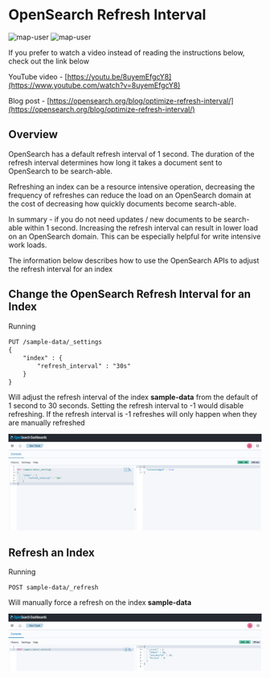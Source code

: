 # OpenSearch Refresh Interval

<img width="85" alt="map-user" src="https://img.shields.io/badge/views-1093-green"> <img width="125" alt="map-user" src="https://img.shields.io/badge/unique visits-770-green">

If you prefer to watch a video instead of reading the instructions below, check out the link below

YouTube video - [https://youtu.be/8uyemEfgcY8](https://www.youtube.com/watch?v=8uyemEfgcY8)

Blog post - [https://opensearch.org/blog/optimize-refresh-interval/](https://opensearch.org/blog/optimize-refresh-interval/)

## Overview
OpenSearch has a default refresh interval of 1 second. The duration of the refresh interval determines how long it takes a document sent to OpenSearch to be search-able.

Refreshing an index can be a resource intensive operation, decreasing the frequency of refreshes can reduce the load on an OpenSearch domain at the cost of decreasing how quickly documents become search-able.

In summary - if you do not need updates / new documents to be search-able within 1 second. Increasing the refresh interval can result in lower load on an OpenSearch domain. This can be especially helpful for write intensive work loads.

The information below describes how to use the OpenSearch APIs to adjust the refresh interval for an index

## Change the OpenSearch Refresh Interval for an Index

Running

```
PUT /sample-data/_settings
{
    "index" : {
        "refresh_interval" : "30s"
    }
}
```

Will adjust the refresh interval of the index **sample-data** from the default of 1 second to 30 seconds. Setting the refresh interval to -1 would disable refreshing. If the refresh interval is -1 refreshes will only happen when they are manually refreshed

<img width="800" alt="cat_indicies_1" src="https://github.com/ev2900/OpenSearch_Refresh_Interval/blob/main/README/ChangeInterval.PNG">

## Refresh an Index

Running

```
POST sample-data/_refresh
```

 Will manually force a refresh on the index **sample-data**

 <img width="800" alt="cat_indicies_1" src="https://github.com/ev2900/OpenSearch_Refresh_Interval/blob/main/README/ForceRefresh.PNG">
